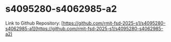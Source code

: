# s4095280-s4062985-a2

Link to Github Repository: [https://github.com/rmit-fsd-2025-s1/s4095280-s4062985-a1](https://github.com/rmit-fsd-2025-s1/s4095280-s4062985-a2)
